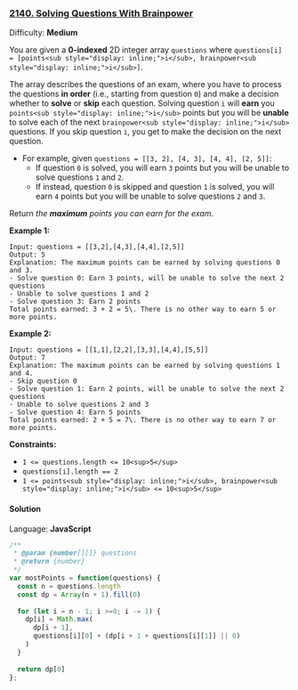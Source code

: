 ### [2140\. Solving Questions With Brainpower](https://leetcode.com/problems/solving-questions-with-brainpower/)

Difficulty: **Medium**


You are given a **0-indexed** 2D integer array `questions` where `questions[i] = [points<sub style="display: inline;">i</sub>, brainpower<sub style="display: inline;">i</sub>]`.

The array describes the questions of an exam, where you have to process the questions **in order** (i.e., starting from question `0`) and make a decision whether to **solve** or **skip** each question. Solving question `i` will **earn** you `points<sub style="display: inline;">i</sub>` points but you will be **unable** to solve each of the next `brainpower<sub style="display: inline;">i</sub>` questions. If you skip question `i`, you get to make the decision on the next question.

*   For example, given `questions = [[3, 2], [4, 3], [4, 4], [2, 5]]`:
    *   If question `0` is solved, you will earn `3` points but you will be unable to solve questions `1` and `2`.
    *   If instead, question `0` is skipped and question `1` is solved, you will earn `4` points but you will be unable to solve questions `2` and `3`.

Return _the **maximum** points you can earn for the exam_.

**Example 1:**

```
Input: questions = [[3,2],[4,3],[4,4],[2,5]]
Output: 5
Explanation: The maximum points can be earned by solving questions 0 and 3.
- Solve question 0: Earn 3 points, will be unable to solve the next 2 questions
- Unable to solve questions 1 and 2
- Solve question 3: Earn 2 points
Total points earned: 3 + 2 = 5\. There is no other way to earn 5 or more points.
```

**Example 2:**

```
Input: questions = [[1,1],[2,2],[3,3],[4,4],[5,5]]
Output: 7
Explanation: The maximum points can be earned by solving questions 1 and 4.
- Skip question 0
- Solve question 1: Earn 2 points, will be unable to solve the next 2 questions
- Unable to solve questions 2 and 3
- Solve question 4: Earn 5 points
Total points earned: 2 + 5 = 7\. There is no other way to earn 7 or more points.
```

**Constraints:**

*   `1 <= questions.length <= 10<sup>5</sup>`
*   `questions[i].length == 2`
*   `1 <= points<sub style="display: inline;">i</sub>, brainpower<sub style="display: inline;">i</sub> <= 10<sup>5</sup>`


#### Solution

Language: **JavaScript**

```javascript
/**
 * @param {number[][]} questions
 * @return {number}
 */
var mostPoints = function(questions) {
  const n = questions.length
  const dp = Array(n + 1).fill(0)
  
  for (let i = n - 1; i >=0; i -= 1) {
    dp[i] = Math.max(
      dp[i + 1],
      questions[i][0] + (dp[i + 1 + questions[i][1]] || 0)
    )
  }
  
  return dp[0]
};
```